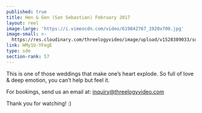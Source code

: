 ```yaml
---
published: true
title: Hen & Gen (San Sebastian) February 2017
layout: reel
image-large: 'https://i.vimeocdn.com/video/619842767_1920x700.jpg'
image-small: >-
  https://res.cloudinary.com/threelogyvideo/image/upload/v1528389033/sde/hen_a.jpg
link: HMy1U-YFegE
type: sde
section-rank: 57
---
```

This is one of those weddings that make one’s heart explode. So full of love & deep emotion, you can’t help but feel it.

For bookings, send us an email at: inquiry@threelogyvideo.com

Thank you for watching! :)
